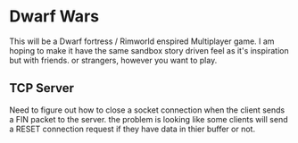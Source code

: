 # Dwarf Wars

This will be a Dwarf fortress / Rimworld enspired Multiplayer game. I am hoping to make it have the same sandbox story driven feel as it's inspiration but with friends. or strangers, however you want to play.

## TCP Server

Need to figure out how to close a socket connection when the client sends a FIN packet to the server. the problem is looking like some clients will send a RESET connection request if they have data in thier buffer or not.

